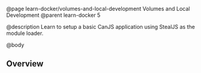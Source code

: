 @page learn-docker/volumes-and-local-development Volumes and Local Development
@parent learn-docker 5

@description Learn to setup a basic CanJS application using StealJS as the module loader.

@body

## Overview
